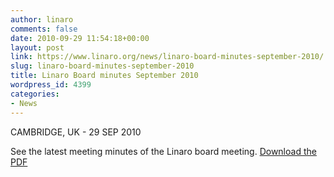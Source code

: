 ```yaml
---
author: linaro
comments: false
date: 2010-09-29 11:54:18+00:00
layout: post
link: https://www.linaro.org/news/linaro-board-minutes-september-2010/
slug: linaro-board-minutes-september-2010
title: Linaro Board minutes September 2010
wordpress_id: 4399
categories:
- News
---
```


CAMBRIDGE, UK - 29 SEP 2010

See the latest meeting minutes of the Linaro board meeting. [Download the PDF](http://www.linaro.org/assets/Linaro-Board-Minutes-2010-09-OPEN-Publish-Final.pdf)
